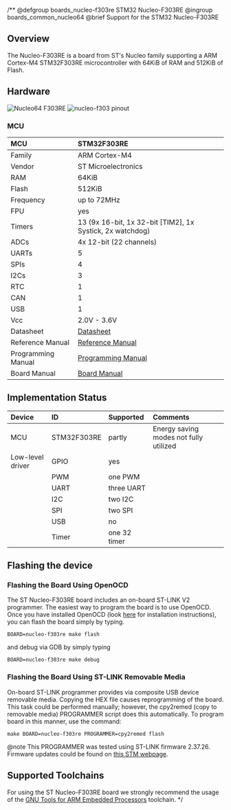 /**
@defgroup    boards_nucleo-f303re STM32 Nucleo-F303RE
@ingroup     boards_common_nucleo64
@brief       Support for the STM32 Nucleo-F303RE

## Overview

The Nucleo-F303RE is a board from ST's Nucleo family supporting a ARM Cortex-M4
STM32F303RE microcontroller with 64KiB of RAM and 512KiB of Flash.

## Hardware

![Nucleo64 F303RE](http://www.open-electronics.org/wp-content/uploads/2015/08/Figura2-500x467.png)
![nucleo-f303 pinout](https://raw.githubusercontent.com/wiki/RIOT-OS/RIOT/images/nucleo-f303_pinout.png)


### MCU
| MCU        | STM32F303RE       |
|:---------- |:----------------- |
| Family     | ARM Cortex-M4     |
| Vendor     | ST Microelectronics |
| RAM        | 64KiB             |
| Flash      | 512KiB            |
| Frequency  | up to 72MHz       |
| FPU        | yes               |
| Timers     | 13 (9x 16-bit, 1x 32-bit [TIM2], 1x Systick, 2x watchdog) |
| ADCs       | 4x 12-bit (22 channels) |
| UARTs      | 5                 |
| SPIs       | 4                 |
| I2Cs       | 3                 |
| RTC        | 1                 |
| CAN        | 1                 |
| USB        | 1                 |
| Vcc        | 2.0V - 3.6V       |
| Datasheet  | [Datasheet](https://www.st.com/resource/en/datasheet/stm32f303re.pdf) |
| Reference Manual | [Reference Manual](http://www.st.com/web/en/resource/technical/document/reference_manual/DM00043574.pdf) |
| Programming Manual | [Programming Manual](http://www.st.com/web/en/resource/technical/document/programming_manual/DM00046982.pdf) |
| Board Manual | [Board Manual](http://www.st.com/st-web-ui/static/active/en/resource/technical/document/user_manual/DM00105823.pdf) |



## Implementation Status
| Device | ID        | Supported | Comments  |
|:------------- |:------------- |:------------- |:------------- |
| MCU        | STM32F303RE   | partly    | Energy saving modes not fully utilized |
| Low-level driver | GPIO    | yes       | |
|        | PWM       | one PWM   | |
|        | UART      | three UART    | |
|        | I2C       | two I2C   | |
|        | SPI       | two SPI   | |
|        | USB       | no        | |
|        | Timer     | one 32 timer  | |


## Flashing the device

### Flashing the Board Using OpenOCD

The ST Nucleo-F303RE board includes an on-board ST-LINK V2 programmer.
The easiest way to program the board is to use OpenOCD. Once you have
installed OpenOCD (look [here](https://github.com/RIOT-OS/RIOT/wiki/OpenOCD)
for installation instructions), you can flash the board simply by typing.

```
BOARD=nucleo-f303re make flash
```
and debug via GDB by simply typing
```
BOARD=nucleo-f303re make debug
```

### Flashing the Board Using ST-LINK Removable Media

On-board ST-LINK programmer provides via composite USB device removable media.
Copying the HEX file causes reprogramming of the board. This task
could be performed manually; however, the cpy2remed (copy to removable
media) PROGRAMMER script does this automatically. To program board in
this manner, use the command:
```
make BOARD=nucleo-f303re PROGRAMMER=cpy2remed flash
```
@note This PROGRAMMER was tested using ST-LINK firmware 2.37.26. Firmware updates
could be found on [this STM webpage](https://www.st.com/en/development-tools/stsw-link007.html).

## Supported Toolchains
For using the ST Nucleo-F303RE board we strongly recommend the usage of the
[GNU Tools for ARM Embedded Processors](https://launchpad.net/gcc-arm-embedded)
toolchain.
 */
